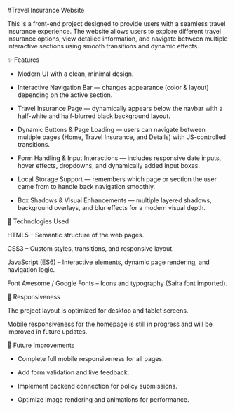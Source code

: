 #Travel Insurance Website

This is a front-end project designed to provide users with a seamless travel insurance experience.
The website allows users to explore different travel insurance options, view detailed information, and navigate between multiple interactive sections using smooth transitions and dynamic effects.

✨ Features

- Modern UI with a clean, minimal design.

- Interactive Navigation Bar — changes appearance (color & layout) depending on the active section.

- Travel Insurance Page — dynamically appears below the navbar with a half-white and half-blurred black background layout.

- Dynamic Buttons & Page Loading — users can navigate between multiple pages (Home, Travel Insurance, and Details) with JS-controlled transitions.

- Form Handling & Input Interactions — includes responsive date inputs, hover effects, dropdowns, and dynamically added input boxes.

- Local Storage Support — remembers which page or section the user came from to handle back navigation smoothly.

- Box Shadows & Visual Enhancements — multiple layered shadows, background overlays, and blur effects for a modern visual depth.

🧠 Technologies Used

HTML5 – Semantic structure of the web pages.

CSS3 – Custom styles, transitions, and responsive layout.

JavaScript (ES6) – Interactive elements, dynamic page rendering, and navigation logic.

Font Awesome / Google Fonts – Icons and typography (Saira font imported).

📱 Responsiveness

The project layout is optimized for desktop and tablet screens.

Mobile responsiveness for the homepage is still in progress and will be improved in future updates.

🚀 Future Improvements

- Complete full mobile responsiveness for all pages.

- Add form validation and live feedback.

- Implement backend connection for policy submissions.

- Optimize image rendering and animations for performance.
